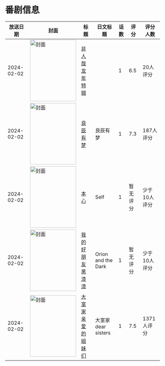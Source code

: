 # 番剧信息

|放送日期|封面|标题|日文标题|话数|评分|评分人数|
|---|---|---|---|---|---|---|
|2024-02-02|<img src="https://lain.bgm.tv/pic/cover/c/ad/63/478409_PznpB.jpg" alt="封面" style="width:150px;height:200px;object-fit:cover;">|[非人哉 龙年特辑](https://bangumi.tv/subject/478409)||1|6.5|20人评分|
|2024-02-02|<img src="https://lain.bgm.tv/pic/cover/c/02/c1/478613_L66u2.jpg" alt="封面" style="width:150px;height:200px;object-fit:cover;">|[良辰有梦](https://bangumi.tv/subject/478613)|良辰有梦|1|7.3|187人评分|
|2024-02-02|<img src="https://lain.bgm.tv/pic/cover/c/e2/13/478805_8w8qo.jpg" alt="封面" style="width:150px;height:200px;object-fit:cover;">|[本心](https://bangumi.tv/subject/478805)|Self|1|暂无评分|少于10人评分|
|2024-02-02|<img src="https://lain.bgm.tv/pic/cover/c/58/29/464697_M07Zl.jpg" alt="封面" style="width:150px;height:200px;object-fit:cover;">|[我的好朋友黑漆漆](https://bangumi.tv/subject/464697)|Orion and the Dark|1|暂无评分|少于10人评分|
|2024-02-02|<img src="https://lain.bgm.tv/pic/cover/c/17/1e/448655_z11A1.jpg" alt="封面" style="width:150px;height:200px;object-fit:cover;">|[大室家 亲爱的姐妹们](https://bangumi.tv/subject/448655)|大室家 dear sisters|1|7.5|1371人评分|
